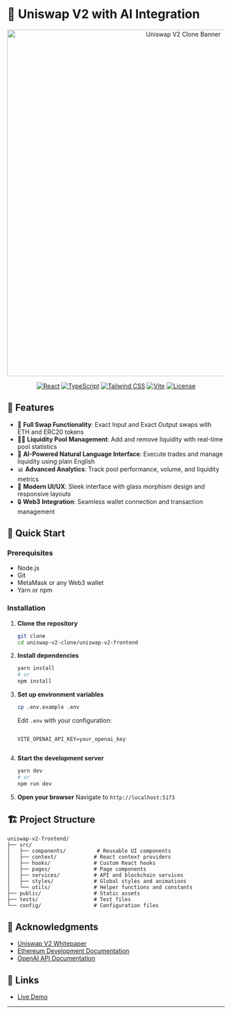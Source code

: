 # 🦄 Uniswap V2  with AI Integration

<div align="center">
  <img src="public/uniswap-v2-banner.png" alt="Uniswap V2 Clone Banner" width="800px" />
  
  [![React](https://img.shields.io/badge/React-18.x-blue.svg)](https://reactjs.org/)
  [![TypeScript](https://img.shields.io/badge/TypeScript-5.x-blue.svg)](https://www.typescriptlang.org/)
  [![Tailwind CSS](https://img.shields.io/badge/Tailwind_CSS-3.x-38B2AC.svg)](https://tailwindcss.com/)
  [![Vite](https://img.shields.io/badge/Vite-5.x-646CFF.svg)](https://vitejs.dev/)
  [![License](https://img.shields.io/badge/License-MIT-green.svg)](LICENSE)
</div>

## 🌟 Features

- 💱 **Full Swap Functionality**: Exact Input and Exact Output swaps with ETH and ERC20 tokens
- 🏊‍♂️ **Liquidity Pool Management**: Add and remove liquidity with real-time pool statistics
- 🤖 **AI-Powered Natural Language Interface**: Execute trades and manage liquidity using plain English
- 📊 **Advanced Analytics**: Track pool performance, volume, and liquidity metrics
- 🎨 **Modern UI/UX**: Sleek interface with glass morphism design and responsive layouts
- 🔒 **Web3 Integration**: Seamless wallet connection and transaction management

## 🚀 Quick Start

### Prerequisites

- Node.js
- Git
- MetaMask or any Web3 wallet
- Yarn or npm

### Installation

1. **Clone the repository**
   ```bash
   git clone 
   cd uniswap-v2-clone/uniswap-v2-frontend
   ```

2. **Install dependencies**
   ```bash
   yarn install
   # or
   npm install
   ```

3. **Set up environment variables**
   ```bash
   cp .env.example .env
   ```
   Edit `.env` with your configuration:
   ```env
  
   VITE_OPENAI_API_KEY=your_openai_key
  
   ```

4. **Start the development server**
   ```bash
   yarn dev
   # or
   npm run dev
   ```

5. **Open your browser**
   Navigate to `http://localhost:5173`

## 🏗️ Project Structure

```
uniswap-v2-frontend/
├── src/
│   ├── components/          # Reusable UI components
│   ├── context/            # React context providers
│   ├── hooks/              # Custom React hooks
│   ├── pages/              # Page components
│   ├── services/           # API and blockchain services
│   ├── styles/             # Global styles and animations
│   └── utils/              # Helper functions and constants
├── public/                 # Static assets
├── tests/                  # Test files
└── config/                 # Configuration files
```



## 🙏 Acknowledgments

- [Uniswap V2 Whitepaper](https://uniswap.org/whitepaper.pdf)
- [Ethereum Development Documentation](https://ethereum.org/en/developers/)
- [OpenAI API Documentation](https://platform.openai.com/docs/)

## 🔗 Links

- [Live Demo](https://your-demo-link.com)

---
